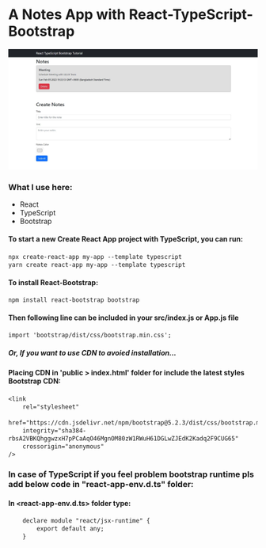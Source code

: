 # A Notes App with React-TypeScript-Bootstrap
<!-- ### It's a Full Mobile Responsive App -->

<!-- ### Go to Live Project: https://food-shop-app-react-tailwined.netlify.app/ -->
<!-- [![image](screenshot.JPG)](https://food-shop-app-react-tailwined.netlify.app/) -->

![Screenshot](/public/screenshot.JPG)

<!-- ### It's a Full Mobile Responsive Web Page -->

<!-- #### Add image with link in Readme Directory:
[![name](image link)](link to your URL) -->

### What I use here:
* React
* TypeScript
* Bootstrap

#### To start a new Create React App project with TypeScript, you can run:

    npx create-react-app my-app --template typescript
    yarn create react-app my-app --template typescript

#### To install React-Bootstrap:

    npm install react-bootstrap bootstrap
    
#### Then following line can be included in your src/index.js or App.js file

    import 'bootstrap/dist/css/bootstrap.min.css';
 
#####  Or, If you want to use CDN to avoied installation...
#### Placing CDN in 'public > index.html' folder for include the latest styles Bootstrap CDN:

    <link
        rel="stylesheet"
        href="https://cdn.jsdelivr.net/npm/bootstrap@5.2.3/dist/css/bootstrap.min.css"
        integrity="sha384-rbsA2VBKQhggwzxH7pPCaAqO46MgnOM80zW1RWuH61DGLwZJEdK2Kadq2F9CUG65"
        crossorigin="anonymous"
    />

### In case of TypeScript if you feel problem bootstrap runtime pls add below code in "react-app-env.d.ts" folder:

#### In <react-app-env.d.ts> folder type:
        declare module "react/jsx-runtime" {
            export default any;
        }


<!-- ### For install Tailwind you have to follow 4 steps, such as...

#### Install Tailwind CSS by command line:

    npm install -D tailwindcss

#### Generate your tailwind.config.js file:

     npx tailwindcss init

#### Configure your template paths
#### Add the paths to all of your template files in your tailwind.config.js file:

    content: [
      "./src/**/*.{js,jsx,ts,tsx}",
    ],
  
 #### Add the Tailwind directives to your CSS:
    @tailwind base;
    @tailwind components;
    @tailwind utilities;
 
 ### Install & import React-Icon:
    npm i react-icons --save
    import { FaBars, FaTimes, } from 'react-icons/fa'

 ### Install & import React-Icon:
    npm i react-icons --save
    import { FaBars, FaTimes, } from 'react-icons/fa'
 
 
 ### It's a Full Mobile Responsive Web Page
![Screenshot](app-image-mobile.JPG)
  -->
